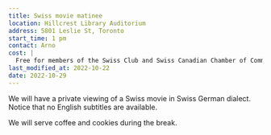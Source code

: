 ```yaml
---
title: Swiss movie matinee
location: Hillcrest Library Auditorium
address: 5801 Leslie St, Toronto
start_time: 1 pm
contact: Arno
cost: |
  Free for members of the Swiss Club and Swiss Canadian Chamber of Commerce
last_modified_at: 2022-10-22
date: 2022-10-29
---
```


We will have a private viewing of a Swiss movie in Swiss German dialect. Notice
that no English subtitles are available.

We will serve coffee and cookies during the break.
